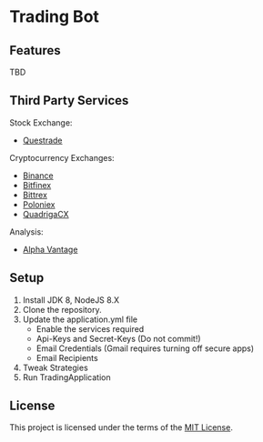 # Trading Bot

## Features

TBD

## Third Party Services

Stock Exchange:
- [Questrade](http://www.questrade.com/api)

Cryptocurrency Exchanges:
- [Binance](https://www.binance.com/restapipub.html)
- [Bitfinex](https://bitfinex.readme.io/v2/docs)
- [Bittrex](https://bittrex.com/home/api)
- [Poloniex](https://poloniex.com/support/api/)
- [QuadrigaCX](https://www.quadrigacx.com/api_info)

Analysis:
- [Alpha Vantage](https://www.alphavantage.co/documentation/)

## Setup

1. Install JDK 8, NodeJS 8.X
2. Clone the repository.
3. Update the application.yml file
   - Enable the services required
   - Api-Keys and Secret-Keys (Do not commit!)
   - Email Credentials (Gmail requires turning off secure apps)
   - Email Recipients
4. Tweak Strategies
5. Run TradingApplication

## License

This project is licensed under the terms of the [MIT License](https://opensource.org/licenses/MIT).
